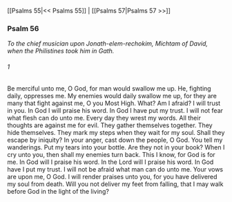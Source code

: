 [[Psalms 55|<< Psalms 55]]  |  [[Psalms 57|Psalms 57 >>]]

### Psalm 56

*To the chief musician upon Jonath-elem-rechokim, Michtam of David, when the Philistines took him in Gath.*

###### 1
Be merciful unto me, O God, for man would swallow me up. He, fighting daily, oppresses me. My enemies would daily swallow me up, for they are many that fight against me, O you Most High. What? Am I afraid? I will trust in you. In God I will praise his word. In God I have put my trust. I will not fear what flesh can do unto me. Every day they wrest my words. All their thoughts are against me for evil. They gather themselves together. They hide themselves. They mark my steps when they wait for my soul. Shall they escape by iniquity? In your anger, cast down the people, O God. You tell my wanderings. Put my tears into your bottle. Are they not in your book? When I cry unto you, then shall my enemies turn back. This I know, for God is for me. In God will I praise his word. In the Lord will I praise his word. In God have I put my trust. I will not be afraid what man can do unto me. Your vows are upon me, O God. I will render praises unto you, for you have delivered my soul from death. Will you not deliver my feet from falling, that I may walk before God in the light of the living?